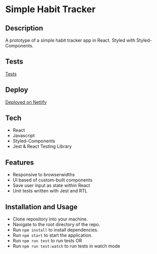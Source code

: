 # Simple Habit Tracker

## Description
A prototype of a simple habit tracker app in React. Styled with Styled-Components.

## Tests
[Tests](https://github.com/pswk1/habit-tracker/tree/master/src/__tests__)

## Deploy
[Deployed on Netlify](https://pk-habit-tracker.netlify.app/)

## Tech
- React
- Javascript
- Styled-Components
- Jest & React Testing Library

## Features
- Responsive to browserwidths
- UI based of custom-built components
- Save user input as state within React
- Unit tests written with Jest and RTL

## Installation and Usage
- Clone repository into your machine.
- Navigate to the root directory of the repo.
- Run ```npm install``` to install dependencies.
- Run ```npm start``` to start the application.
- Run ```npm run test``` to run tests OR
- Run ```npm run test:watch``` to run tests in watch mode